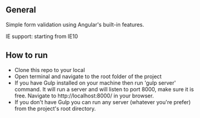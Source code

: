 ## General
Simple form validation using Angular's built-in features.

IE support: starting from IE10
## How to run

* Clone this repo to your local
* Open terminal and navigate to the root folder of the project
* If you have Gulp installed on your machine then run 'gulp server' command. It will run a server and will listen to port 8000, make sure it is free. Navigate to http://localhost:8000/ in your browser.
* If you don't have Gulp you can run any server (whatever you're prefer) from the project's root directory.